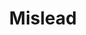 ---
title: "Mislead"
index:
  - mislead
permalink: /spells/mislead/
tags:
  - Spell
  - 5th Level
  - Illusion
available_for:
  - Bard
  - Wizard
level: "5th Level"
school: "Illusion"
comp:
  - S
duration: "1 Hour"
concentration: true
description: |
  You become invisible at the same time that an illusory double of you appears where you are standing. The double lasts for the duration, but the invisibility ends if you attack or cast a spell.

  You can use your action to move your illusory double up to twice your speed and make it gesture, speak, and behave in whatever way you choose.

  You can see through its eyes and hear through its ears as if you were located where it is. On each of your turns as a bonus action, you can switch from using its senses to using your own, or back again. While you are using its senses, you are blinded and deafened in regard to your own surroundings.
excerpt: "You become invisible at the same time that an illusory double of you appears where you are standing."
source: "Basic Rules"
---